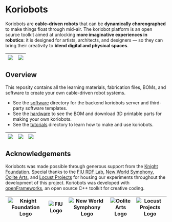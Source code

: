 # Koriobots
Koriobots are **cable-driven robots** that can be **dynamically choreographed** to make things float through mid-air. 
The koriobot platform is an open source toolkit aimed at unlocking **more imaginative experiences in robotics**: it is designed for artists, architects, and designers — so they can bring their creativity to **blend digital and physical spaces**.

| ![](https://github.com/madelinegannon/koriobots/blob/main/assets/readme/atonaton_koriobots_nws_test.gif) | ![](https://github.com/madelinegannon/koriobots/blob/main/assets/readme/atonaton_koriobots_googly_eyes.gif) |
| --- | --- |


## Overview
This reposity contains all the learning materials, fabrication files, BOMs, and software to create your own cable-driven robot systems. 

- See the [software](https://github.com/madelinegannon/koriobots/tree/main/software) directory for the backend koriobots server and third-party software templates.
- See the [hardware](https://github.com/madelinegannon/koriobots/tree/main/hardware) to see the BOM and download 3D printable parts for making your own koriobots.
- See the [tutorials](https://github.com/madelinegannon/koriobots/tree/main/tutorials) directory to learn how to make and use koriobots.

| ![](https://github.com/madelinegannon/koriobots/blob/main/assets/readme/atonaton_koriobots_storefront.gif) | ![](https://github.com/madelinegannon/koriobots/blob/main/assets/readme/atonaton_koriobots_lighting_test.gif) | ![](https://github.com/madelinegannon/koriobots/blob/main/assets/readme/atonaton_koriobots_ipad_control.gif) |
| --- |--- |--- |


## Acknowledgements
Koriobots was made possible through generous support from the [Knight Foundation](https://knightfoundation.org/challenges/knight-new-work/).
Special thanks to the [FIU RDF Lab](https://carta.fiu.edu/roboticslab/), [New World Symphony](https://www.nws.edu/), [Oolite Arts](https://oolitearts.org/), and [Locust Projects](https://www.locustprojects.org/) for housing our experiments throughout the development of this project. Koriobots was developed with [openFrameworks](https://openframeworks.cc/), an open source C++ toolkit for creative coding.

| ![Knight Foundation Logo](https://github.com/madelinegannon/koriobots/blob/main/assets/readme/logo_knight_foundation_square.png) | ![FIU Logo](https://github.com/madelinegannon/koriobots/blob/main/assets/readme/logo_fiu_square.png) | ![New World Symphony Logo](https://github.com/madelinegannon/koriobots/blob/main/assets/readme/logo_new_world_symphony_square.png) | ![Oolite Arts Logo](https://github.com/madelinegannon/koriobots/blob/main/assets/readme/logo_oolite_arts_square.png) | ![Locust Projects Logo](https://github.com/madelinegannon/koriobots/blob/main/assets/readme/logo_locust_projects_square.png) | 
| --- | --- | --- | --- | --- |




